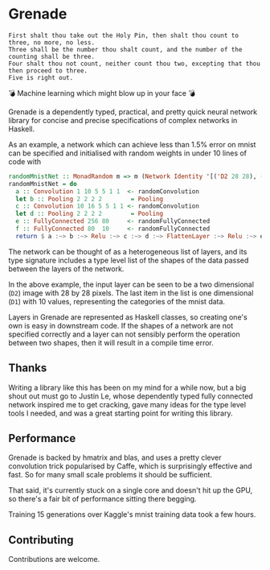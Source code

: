 Grenade
=======

```
First shalt thou take out the Holy Pin, then shalt thou count to three, no more, no less.
Three shall be the number thou shalt count, and the number of the counting shall be three.
Four shalt thou not count, neither count thou two, excepting that thou then proceed to three.
Five is right out.
```

💣 Machine learning which might blow up in your face 💣

Grenade is a dependently typed, practical, and pretty quick neural network library for concise and precise
specifications of complex networks in Haskell.

As an example, a network which can achieve less than 1.5% error on mnist can be specified and
initialised with random weights in under 10 lines of code with
```haskell
randomMnistNet :: MonadRandom m => m (Network Identity '[('D2 28 28), ('D3 24 24 10), ('D3 12 12 10), ('D3 12 12 10), ('D3 8 8 16), ('D3 4 4 16), ('D1 256), ('D1 256), ('D1 80), ('D1 80), ('D1 10), ('D1 10)])
randomMnistNet = do
  a :: Convolution 1 10 5 5 1 1  <- randomConvolution
  let b :: Pooling 2 2 2 2        = Pooling
  c :: Convolution 10 16 5 5 1 1 <- randomConvolution
  let d :: Pooling 2 2 2 2        = Pooling
  e :: FullyConnected 256 80     <- randomFullyConnected
  f :: FullyConnected 80  10     <- randomFullyConnected
  return $ a :~> b :~> Relu :~> c :~> d :~> FlattenLayer :~> Relu :~> e :~> Logit :~> f :~> O Logit
```

The network can be thought of as a heterogeneous list of layers, and its type signature includes a type
level list of the shapes of the data passed between the layers of the network.

In the above example, the input layer can be seen to be a two dimensional (`D2`) image with 28 by 28 pixels.
The last item in the list is one dimensional (`D1`) with 10 values, representing the categories of the mnist data.

Layers in Grenade are represented as Haskell classes, so creating one's own is easy in downstream code. If the shapes
of a network are not specified correctly and a layer can not sensibly perform the operation between two shapes, then
it will result in a compile time error.

Thanks
------
Writing a library like this has been on my mind for a while now, but a big shout out must go to Justin Le, whose
dependently typed fully connected network inspired me to get cracking, gave many ideas for the type level tools I
needed, and was a great starting point for writing this library.

Performance
-----------
Grenade is backed by hmatrix and blas, and uses a pretty clever convolution trick popularised by Caffe, which
is surprisingly effective and fast. So for many small scale problems it should be sufficient.

That said, it's currently stuck on a single core and doesn't hit up the GPU, so there's a fair bit of performance
sitting there begging.

Training 15 generations over Kaggle's mnist training data took a few hours.

Contributing
------------
Contributions are welcome.

